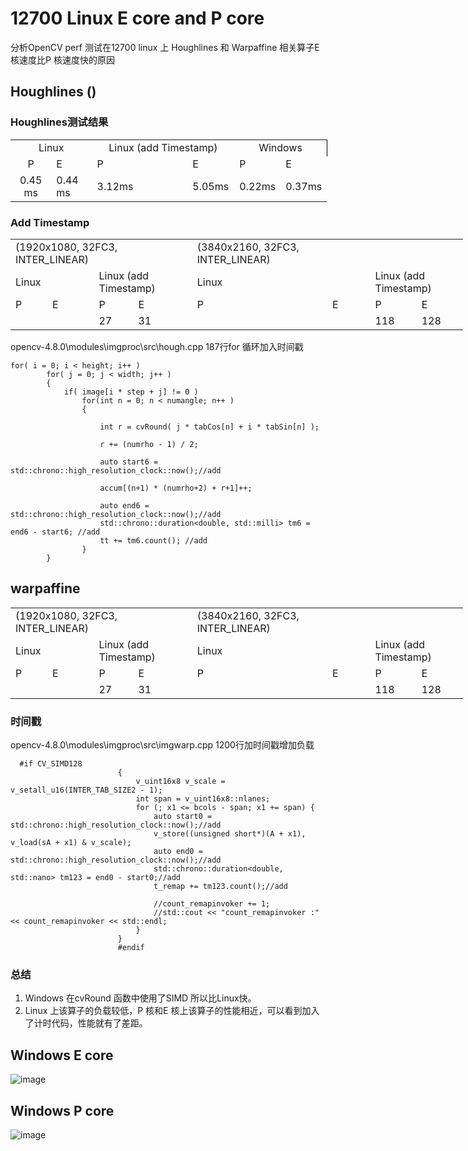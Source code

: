 # 12700 Linux E core and P core 
分析OpenCV perf 测试在12700 linux 上 Houghlines 和 Warpaffine 相关算子E 核速度比P 核速度快的原因
## Houghlines ()
### Houghlines测试结果

<table border=0 cellpadding=0 cellspacing=0 width=507 style='border-collapse:
 collapse;table-layout:fixed;width:380pt'>
 <col width=64 span=2 style='width:48pt'>
 <col width=187 style='mso-width-source:userset;mso-width-alt:6838;width:140pt'>
 <col width=64 span=3 style='width:48pt'>
 <tr height=20 style='height:15.0pt'>
  <td colspan=2 height=20 class=xl65 width=128 align=center style='height:15.0pt;width:96pt'>Linux</td>
  <td colspan=2 class=xl65 width=251 align=center style='border-left:none;width:188pt'>Linux
  (add Timestamp)</td>
  <td colspan=2 class=xl66 align=center width=128 style='border-right:.5pt solid black;
  border-left:none;width:96pt'>Windows</td>
 </tr>
 <tr height=20 style='height:15.0pt'>
  <td height=20 class=xl65 align=center style='height:15.0pt;border-top:none'>P</td>
  <td class=xl65 style='border-top:none;border-left:none'>E</td>
  <td class=xl65 style='border-top:none;border-left:none'>P</td>
  <td class=xl65 style='border-top:none;border-left:none'>E</td>
  <td class=xl65 style='border-top:none;border-left:none'>P</td>
  <td class=xl65 style='border-top:none;border-left:none'>E</td>
 </tr>
 <tr height=20 style='height:15.0pt'>
  <td height=20 class=xl65 align=center style='height:15.0pt;border-top:none'>0.45 ms</td>
  <td class=xl65 style='border-top:none;border-left:none'>0.44 ms</td>
  <td class=xl65 style='border-top:none;border-left:none'>3.12ms</td>
  <td class=xl65 style='border-top:none;border-left:none'>5.05ms</td>
  <td class=xl65 style='border-top:none;border-left:none'>0.22ms</td>
  <td class=xl65 style='border-top:none;border-left:none'>0.37ms</td>
 </tr>
 <![if supportMisalignedColumns]>
 <tr height=0 style='display:none'>
  <td width=64 style='width:48pt'></td>
  <td width=64 style='width:48pt'></td>
  <td width=187 style='width:140pt'></td>
  <td width=64 style='width:48pt'></td>
  <td width=64 style='width:48pt'></td>
  <td width=64 style='width:48pt'></td>
 </tr>
 <![endif]>
</table>

</body>

### Add Timestamp
<table border=0 cellpadding=0 cellspacing=0 width=723 style='border-collapse:
 collapse;table-layout:fixed;width:543pt'>
 <col width=64 style='width:48pt'>
 <col width=83 style='mso-width-source:userset;mso-width-alt:3035;width:62pt'>
 <col width=64 style='width:48pt'>
 <col width=98 style='mso-width-source:userset;mso-width-alt:3584;width:74pt'>
 <col width=222 style='mso-width-source:userset;mso-width-alt:8118;width:167pt'>
 <col width=64 span=3 style='width:48pt'>
 <tr height=20 style='height:15.0pt'>
  <td height=20 colspan=4 width=309 style='height:15.0pt;mso-ignore:colspan;
  width:232pt'>(1920x1080, 32FC3, INTER_LINEAR)</td>
  <td width=222 style='width:167pt'>(3840x2160, 32FC3, INTER_LINEAR)</td>
  <td width=64 style='width:48pt'></td>
  <td width=64 style='width:48pt'></td>
  <td width=64 style='width:48pt'></td>
 </tr>
 <tr height=20 style='height:15.0pt'>
  <td colspan=2 height=20 class=xl66 style='height:15.0pt'>Linux</td>
  <td colspan=2 class=xl66 style='border-left:none'>Linux (add Timestamp)</td>
  <td colspan=2 class=xl66 style='border-left:none'>Linux</td>
  <td colspan=2 class=xl66 style='border-left:none'>Linux (add Timestamp)</td>
 </tr>
 <tr height=20 style='height:15.0pt'>
  <td height=20 class=xl66 style='height:15.0pt;border-top:none'>P</td>
  <td class=xl66 style='border-top:none;border-left:none'>E</td>
  <td class=xl66 style='border-top:none;border-left:none'>P</td>
  <td class=xl66 style='border-top:none;border-left:none'>E</td>
  <td class=xl66 style='border-top:none;border-left:none'>P</td>
  <td class=xl66 style='border-top:none;border-left:none'>E</td>
  <td class=xl66 style='border-top:none;border-left:none'>P</td>
  <td class=xl66 style='border-top:none;border-left:none'>E</td>
 </tr>
 <tr height=20 style='height:15.0pt'>
  <td height=20 class=xl66 style='height:15.0pt;border-top:none'>&nbsp;</td>
  <td class=xl66 style='border-top:none;border-left:none'>&nbsp;</td>
  <td class=xl66 style='border-top:none;border-left:none'>27</td>
  <td class=xl66 style='border-top:none;border-left:none'>31</td>
  <td class=xl66 style='border-top:none;border-left:none'>&nbsp;</td>
  <td class=xl66 style='border-top:none;border-left:none'>&nbsp;</td>
  <td class=xl66 style='border-top:none;border-left:none'>118</td>
  <td class=xl66 style='border-top:none;border-left:none'>128</td>
 </tr>
 <![if supportMisalignedColumns]>
 <tr height=0 style='display:none'>
  <td width=64 style='width:48pt'></td>
  <td width=83 style='width:62pt'></td>
  <td width=64 style='width:48pt'></td>
  <td width=98 style='width:74pt'></td>
  <td width=222 style='width:167pt'></td>
  <td width=64 style='width:48pt'></td>
  <td width=64 style='width:48pt'></td>
  <td width=64 style='width:48pt'></td>
 </tr>
 <![endif]>
</table>

</body>


‪opencv-4.8.0\modules\imgproc\src\hough.cpp 187行for 循环加入时间戳
```
for( i = 0; i < height; i++ )
        for( j = 0; j < width; j++ )
        {
            if( image[i * step + j] != 0 )
                for(int n = 0; n < numangle; n++ )
                {
                    
                    int r = cvRound( j * tabCos[n] + i * tabSin[n] );
                    
                    r += (numrho - 1) / 2;

                    auto start6 = std::chrono::high_resolution_clock::now();//add

                    accum[(n+1) * (numrho+2) + r+1]++;

                    auto end6 = std::chrono::high_resolution_clock::now();//add
                    std::chrono::duration<double, std::milli> tm6 = end6 - start6; //add
                    tt += tm6.count(); //add
                }
        }

```
## warpaffine
<table border=0 cellpadding=0 cellspacing=0 width=723 style='border-collapse:
 collapse;table-layout:fixed;width:543pt'>
 <col width=64 style='width:48pt'>
 <col width=83 style='mso-width-source:userset;mso-width-alt:3035;width:62pt'>
 <col width=64 style='width:48pt'>
 <col width=98 style='mso-width-source:userset;mso-width-alt:3584;width:74pt'>
 <col width=222 style='mso-width-source:userset;mso-width-alt:8118;width:167pt'>
 <col width=64 span=3 style='width:48pt'>
 <tr height=20 style='height:15.0pt'>
  <td height=20 colspan=4 width=309 style='height:15.0pt;mso-ignore:colspan;
  width:232pt'>(1920x1080, 32FC3, INTER_LINEAR)</td>
  <td width=222 style='width:167pt'>(3840x2160, 32FC3, INTER_LINEAR)</td>
  <td width=64 style='width:48pt'></td>
  <td width=64 style='width:48pt'></td>
  <td width=64 style='width:48pt'></td>
 </tr>
 <tr height=20 style='height:15.0pt'>
  <td colspan=2 height=20 class=xl66 style='height:15.0pt'>Linux</td>
  <td colspan=2 class=xl66 style='border-left:none'>Linux (add Timestamp)</td>
  <td colspan=2 class=xl66 style='border-left:none'>Linux</td>
  <td colspan=2 class=xl66 style='border-left:none'>Linux (add Timestamp)</td>
 </tr>
 <tr height=20 style='height:15.0pt'>
  <td height=20 class=xl66 style='height:15.0pt;border-top:none'>P</td>
  <td class=xl66 style='border-top:none;border-left:none'>E</td>
  <td class=xl66 style='border-top:none;border-left:none'>P</td>
  <td class=xl66 style='border-top:none;border-left:none'>E</td>
  <td class=xl66 style='border-top:none;border-left:none'>P</td>
  <td class=xl66 style='border-top:none;border-left:none'>E</td>
  <td class=xl66 style='border-top:none;border-left:none'>P</td>
  <td class=xl66 style='border-top:none;border-left:none'>E</td>
 </tr>
 <tr height=20 style='height:15.0pt'>
  <td height=20 class=xl66 style='height:15.0pt;border-top:none'>&nbsp;</td>
  <td class=xl66 style='border-top:none;border-left:none'>&nbsp;</td>
  <td class=xl66 style='border-top:none;border-left:none'>27</td>
  <td class=xl66 style='border-top:none;border-left:none'>31</td>
  <td class=xl66 style='border-top:none;border-left:none'>&nbsp;</td>
  <td class=xl66 style='border-top:none;border-left:none'>&nbsp;</td>
  <td class=xl66 style='border-top:none;border-left:none'>118</td>
  <td class=xl66 style='border-top:none;border-left:none'>128</td>
 </tr>
 <![if supportMisalignedColumns]>
 <tr height=0 style='display:none'>
  <td width=64 style='width:48pt'></td>
  <td width=83 style='width:62pt'></td>
  <td width=64 style='width:48pt'></td>
  <td width=98 style='width:74pt'></td>
  <td width=222 style='width:167pt'></td>
  <td width=64 style='width:48pt'></td>
  <td width=64 style='width:48pt'></td>
  <td width=64 style='width:48pt'></td>
 </tr>
 <![endif]>
</table>

</body>

### 时间戳
‪opencv-4.8.0\modules\imgproc\src\imgwarp.cpp 1200行加时间戳增加负载
```
  #if CV_SIMD128
                        {
                            v_uint16x8 v_scale = v_setall_u16(INTER_TAB_SIZE2 - 1);
                            int span = v_uint16x8::nlanes;
                            for (; x1 <= bcols - span; x1 += span) {
                                auto start0 = std::chrono::high_resolution_clock::now();//add
                                v_store((unsigned short*)(A + x1), v_load(sA + x1) & v_scale);
                                auto end0 = std::chrono::high_resolution_clock::now();//add
                                std::chrono::duration<double, std::nano> tm123 = end0 - start0;//add
                                t_remap += tm123.count();//add

                                //count_remapinvoker += 1;
                                //std::cout << "count_remapinvoker :" << count_remapinvoker << std::endl;
                            }
                        }
                        #endif
```
### 总结
1. Windows 在cvRound 函数中使用了SIMD 所以比Linux快。
2.  Linux 上该算子的负载较低，P 核和E 核上该算子的性能相近，可以看到加入了计时代码，性能就有了差距。

## Windows E core
![image](https://github.com/zhupailiangx/Works/assets/120553507/27507c6b-a4bc-4ab2-8211-3d8ecf2f8a38)

## Windows P core
![image](https://github.com/zhupailiangx/Works/assets/120553507/206bb5b0-16bc-4eb9-a31c-0311c9bce32c)

